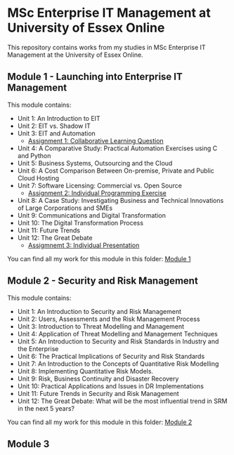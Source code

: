 # MSc Enterprise IT Management at University of Essex Online

This repository contains works from my studies in MSc Enterprise IT Management at the University of Essex Online.


## Module 1 - Launching into Enterprise IT Management

This module contains:
* Unit 1: An Introduction to EIT
* Unit 2: EIT vs. Shadow IT
* Unit 3: EIT and Automation
  * [Assignment 1: Collaborative Learning Question](https://github.com/TobiZeier/UoEO_MSc_EIM/tree/main/Module1_Launching_into_Enterprise_IT_Management/Assignment1)
* Unit 4: A Comparative Study: Practical Automation Exercises using C and Python
* Unit 5: Business Systems, Outsourcing and the Cloud
* Unit 6: A Cost Comparison Between On-premise, Private and Public Cloud Hosting
* Unit 7: Software Licensing: Commercial vs. Open Source
  * [Assignment 2: Individual Programming Exercise](https://github.com/TobiZeier/UoEO_MSc_EIM/tree/main/Module1_Launching_into_Enterprise_IT_Management/Assignment2)
* Unit 8: A Case Study: Investigating Business and Technical Innovations of Large Corporations and SMEs
* Unit 9: Communications and Digital Transformation
* Unit 10: The Digital Transformation Process
* Unit 11: Future Trends
* Unit 12: The Great Debate
  * [Assigmnemt 3: Individual Presentation](https://github.com/TobiZeier/UoEO_MSc_EIM/tree/main/Module1_Launching_into_Enterprise_IT_Management/Assignment3)

You can find all my work for this module in this folder: [Module 1](https://github.com/TobiZeier/UoEO_MSc_EIM/tree/main/Module1_Launching_into_Enterprise_IT_Management)

## Module 2 - Security and Risk Management

This module contains:
* Unit 1: An Introduction to Security and Risk Management
* Unit 2: Users, Assessments and the Risk Management Process
* Unit 3: Introduction to Threat Modelling and Management
* Unit 4: Application of Threat Modelling and Management Techniques
* Unit 5: An Introduction to Security and Risk Standards in Industry and the Enterprise
* Unit 6: The Practical Implications of Security and Risk Standards
* Unit 7: An Introduction to the Concepts of Quantitative Risk Modelling
* Unit 8: Implementing Quantitative Risk Models.
* Unit 9: Risk, Business Continuity and Disaster Recovery
* Unit 10: Practical Applications and Issues in DR Implementations
* Unit 11: Future Trends in Security and Risk Management
* Unit 12: The Great Debate: What will be the most influential trend in SRM in the next 5 years?

You can find all my work for this module in this folder: [Module 2](https://github.com/TobiZeier/UoEO_MSc_EIM/tree/main/Module2_Security_and_Risk_Management)

## Module 3




